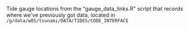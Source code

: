 Tide gauge locations from the "gauge_data_links.R" script that records where we've previously got data, located in
`/g/data/w85/tsunami/DATA/TIDES/CODE_INTERFACE`
